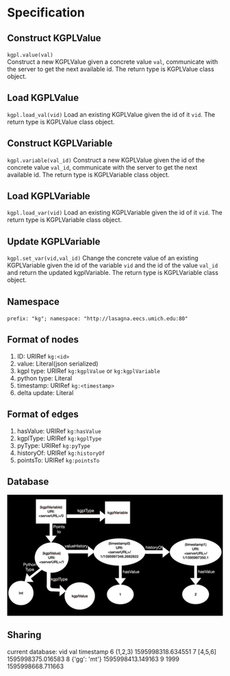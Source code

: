 # Specification

## Construct KGPLValue

`kgpl.value(val)`  
Construct a new KGPLValue given a concrete value `val`, communicate with the server to get the next available id. The return type is KGPLValue class object.

## Load KGPLValue

`kgpl.load_val(vid)`
Load an existing KGPLValue given the id of it `vid`. The return type is KGPLValue class object.

## Construct KGPLVariable

`kgpl.variable(val_id)`
Construct a new KGPLValue given the id of the concrete value `val_id`, communicate with the server to get the next available id. The return type is KGPLVariable class object.

## Load KGPLVariable

`kgpl.load_var(vid)`
Load an existing KGPLVariable given the id of it `vid`. The return type is KGPLVariable class object.

## Update KGPLVariable

`kgpl.set_var(vid,val_id)`
Change the concrete value of an existing KGPLVariable given the id of the variable `vid` and the id of the value `val_id` and return the updated kgplVariable. The return type is KGPLVariable class object.

## Namespace

`prefix: "kg"; namespace: "http://lasagna.eecs.umich.edu:80"`

## Format of nodes

1. ID: URIRef `kg:<id>`
2. value: Literal(json serialized)
3. kgpl type: URIRef `kg:kgplValue` or `kg:kgplVariable`
4. python type: Literal
5. timestamp: URIRef `kg:<timestamp>`
6. delta update: Literal

## Format of edges

1. hasValue: URIRef `kg:hasValue`
2. kgplType: URIRef `kg:kgplType`
3. pyType: URIRef `kg:pyType`
4. historyOf: URIRef `kg:historyOf`
5. pointsTo: URIRef `kg:pointsTo`

## Database

![Alt text](database.png?raw=true "Title")

## Sharing

current database:
vid     val     timestamp
6       (1,2,3) 1595998318.634551
7       [4,5,6] 1595998375.016583
8       {'gg': 'mt'}    1595998413.149163
9       1999    1595998668.711663
